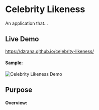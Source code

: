 # Celebrity Likeness

An application that...

## Live Demo

https://dzrana.github.io/celebrity-likeness/

#### Sample:

![Celebrity Likeness Demo](demo/c-l_demo.gif)

## Purpose

#### Overview:
